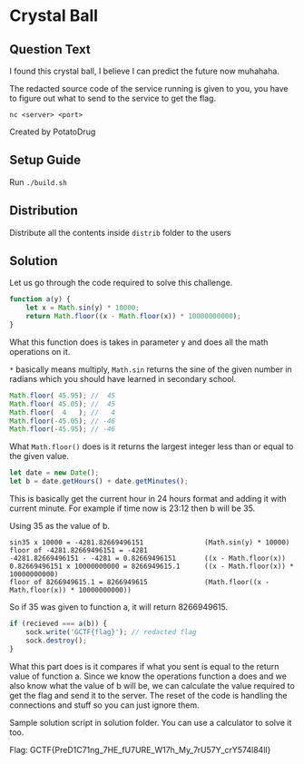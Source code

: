 # Crystal Ball

## Question Text

I found this crystal ball, I believe I can predict the future now muhahaha.

The redacted source code of the service running is given to you, you have to figure out what to send to the service to get the flag.

`nc <server> <port>`

Created by PotatoDrug

## Setup Guide
Run `./build.sh`

## Distribution
Distribute all the contents inside `distrib` folder to the users

## Solution
Let us go through the code required to solve this challenge.

```javascript
function a(y) {
    let x = Math.sin(y) * 10000;
    return Math.floor((x - Math.floor(x)) * 10000000000);
}
```

What this function does is takes in parameter y and does all the math operations on it. 

`*` basically means multiply, `Math.sin` returns the sine of the given number in radians which you should have learned in secondary school.

```javascript
Math.floor( 45.95); //  45
Math.floor( 45.05); //  45
Math.floor(  4   ); //   4
Math.floor(-45.05); // -46 
Math.floor(-45.95); // -46
```

What `Math.floor()` does is it returns the largest integer less than or equal to the given value.

```javascript
let date = new Date();
let b = date.getHours() + date.getMinutes();
```

This is basically get the current hour in 24 hours format and adding it with current minute. For example if time now is 23:12 then b will be 35.

Using 35 as the value of b.

```
sin35 x 10000 = -4281.82669496151               (Math.sin(y) * 10000)
floor of -4281.82669496151 = -4281
-4281.82669496151 - -4281 = 0.82669496151       ((x - Math.floor(x))
0.82669496151 x 10000000000 = 8266949615.1      ((x - Math.floor(x)) * 10000000000)
floor of 8266949615.1 = 8266949615              (Math.floor((x - Math.floor(x)) * 10000000000))
```

So if 35 was given to function a, it will return 8266949615.

```javascript
if (recieved === a(b)) {
    sock.write('GCTF{flag}'); // redacted flag
    sock.destroy();
}
```

What this part does is it compares if what you sent is equal to the return value of function a. Since we know the operations function a does and we also know what the value of b will be, we can calculate the value required to get the flag and send it to the server. The reset of the code is handling the connections and stuff so you can just ignore them.

Sample solution script in solution folder. You can use a calculator to solve it too.

Flag: GCTF{PreD1C71ng\_7HE\_fU7URE\_W17h\_My\_7rU57Y\_crY574l84ll}